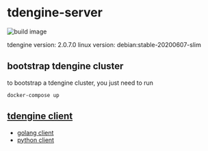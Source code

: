 # tdengine-server

![build image](https://github.com/beyoung/tdengine-server/workflows/build%20image/badge.svg)

tdengine version: 2.0.7.0
linux version: debian:stable-20200607-slim

## bootstrap tdengine cluster 

to bootstrap a tdengine cluster, you just need to run 

```shell script
docker-compose up
```

## [tdengine client](https://github.com/beyoung/tdengine-client)

* [golang client](https://hub.docker.com/r/beyouth/tdengine-goclient)
* [python client](https://hub.docker.com/r/beyouth/tdengine-pyclient)


